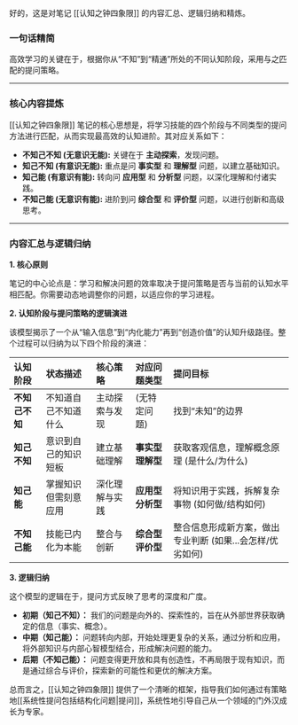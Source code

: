 好的，这是对笔记 [[认知之钟四象限]] 的内容汇总、逻辑归纳和精炼。

### 一句话精简

高效学习的关键在于，根据你从“不知”到“精通”所处的不同认知阶段，采用与之匹配的提问策略。

---

### 核心内容提炼

[[认知之钟四象限]] 笔记的核心思想是，将学习技能的四个阶段与不同类型的提问方法进行匹配，从而实现最高效的认知进阶。其对应关系如下：

*   **不知己不知 (无意识无能):** 关键在于 **主动探索**，发现问题。
*   **知己不知 (有意识无能):** 重点是问 **事实型** 和 **理解型** 问题，以建立基础知识。
*   **知己能 (有意识有能):** 转向问 **应用型** 和 **分析型** 问题，以深化理解和付诸实践。
*   **不知己能 (无意识有能):** 进阶到问 **综合型** 和 **评价型** 问题，以进行创新和高级思考。

---

### 内容汇总与逻辑归纳

**1. 核心原则**

笔记的中心论点是：学习和解决问题的效率取决于提问策略是否与当前的认知水平相匹配。你需要动态地调整你的问题，以适应你的学习进程。

**2. 认知阶段与提问策略的逻辑演进**

该模型揭示了一个从“输入信息”到“内化能力”再到“创造价值”的认知升级路径。整个过程可以归纳为以下四个阶段的演进：

| 认知阶段 | 状态描述 | 核心策略 | 对应问题类型 | 提问目标 |
| :--- | :--- | :--- | :--- | :--- |
| **不知己不知** | 不知道自己不知道什么 | 主动探索与发现 | (无特定问题) | 找到“未知”的边界 |
| **知己不知** | 意识到自己的知识短板 | 建立基础理解 | **事实型**<br>**理解型** | 获取客观信息，理解概念原理 (是什么/为什么) |
| **知己能** | 掌握知识但需刻意应用 | 深化理解与实践 | **应用型**<br>**分析型** | 将知识用于实践，拆解复杂事物 (如何做/结构如何) |
| **不知己能** | 技能已内化为本能 | 整合与创新 | **综合型**<br>**评价型** | 整合信息形成新方案，做出专业判断 (如果...会怎样/优劣如何) |

**3. 逻辑归纳**

这个模型的逻辑在于，提问方式反映了思考的深度和广度。

*   **初期（知己不知）：** 我们的问题是向外的、探索性的，旨在从外部世界获取确定的信息（事实、概念）。
*   **中期（知己能）：** 问题转向内部，开始处理更复杂的关系，通过分析和应用，将外部知识与内部心智模型结合，形成解决问题的能力。
*   **后期（不知己能）：** 问题变得更开放和具有创造性，不再局限于现有知识，而是通过综合与评价，探索新的可能性和更优的解决方案。

总而言之，[[认知之钟四象限]] 提供了一个清晰的框架，指导我们如何通过有策略地[[系统性提问包括结构化问题|提问]]，系统性地引导自己从一个领域的门外汉成长为专家。